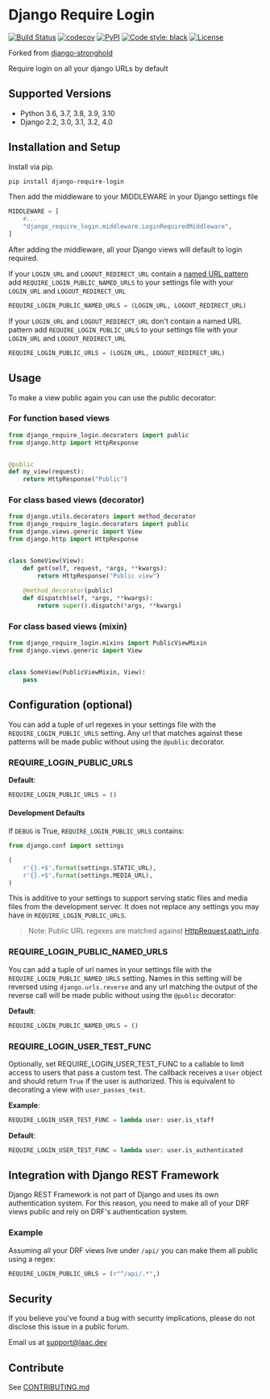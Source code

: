 # Django Require Login

[![Build Status](https://travis-ci.org/laactech/django-require-login.svg?branch=master)](https://travis-ci.org/laactech/django-require-login)
[![codecov](https://codecov.io/gh/laactech/django-require-login/branch/master/graph/badge.svg)](https://codecov.io/gh/laactech/django-require-login)
[![PyPI](https://img.shields.io/pypi/v/django-require-login)](https://pypi.org/project/django-require-login/)
[![Code style: black](https://img.shields.io/badge/code%20style-black-000000.svg)](https://github.com/python/black)
[![License](https://img.shields.io/badge/License-BSD%203--Clause-blue.svg)](https://github.com/laactech/django-require-login/blob/master/LICENSE.md)

Forked from [django-stronghold](https://github.com/mgrouchy/django-stronghold)

Require login on all your django URLs by default

## Supported Versions

* Python 3.6, 3.7, 3.8, 3.9, 3.10
* Django 2.2, 3.0, 3.1, 3.2, 4.0

## Installation and Setup

Install via pip.

```sh
pip install django-require-login
```

Then add the middleware to your MIDDLEWARE in your Django settings file

```python
MIDDLEWARE = [
    #...
    "django_require_login.middleware.LoginRequiredMiddleware",
]

```

After adding the middleware, all your Django views will default to login required.

If your `LOGIN_URL` and `LOGOUT_REDIRECT_URL` contain a
[named URL pattern](https://docs.djangoproject.com/en/2.2/topics/http/urls/#naming-url-patterns)
add `REQUIRE_LOGIN_PUBLIC_NAMED_URLS` to your settings file with your `LOGIN_URL` and
`LOGOUT_REDIRECT_URL`

```python
REQUIRE_LOGIN_PUBLIC_NAMED_URLS = (LOGIN_URL, LOGOUT_REDIRECT_URL)
```

If your `LOGIN_URL` and `LOGOUT_REDIRECT_URL` don't contain a named URL pattern add 
`REQUIRE_LOGIN_PUBLIC_URLS` to your settings file with your `LOGIN_URL` and
`LOGOUT_REDIRECT_URL`

```python
REQUIRE_LOGIN_PUBLIC_URLS = (LOGIN_URL, LOGOUT_REDIRECT_URL)
```

## Usage

To make a view public again you can use the public decorator:

### For function based views
```python
from django_require_login.decorators import public
from django.http import HttpResponse


@public
def my_view(request):
    return HttpResponse("Public")

```

### For class based views (decorator)

```python
from django.utils.decorators import method_decorator
from django_require_login.decorators import public
from django.views.generic import View
from django.http import HttpResponse


class SomeView(View):
    def get(self, request, *args, **kwargs):
        return HttpResponse("Public view")
    
    @method_decorator(public)
    def dispatch(self, *args, **kwargs):
        return super().dispatch(*args, **kwargs)
```

### For class based views (mixin)

```python
from django_require_login.mixins import PublicViewMixin
from django.views.generic import View


class SomeView(PublicViewMixin, View):
	pass
```

## Configuration (optional)

You can add a tuple of url regexes in your settings file with the
`REQUIRE_LOGIN_PUBLIC_URLS` setting. Any url that matches against these patterns
 will be made public without using the `@public` decorator.


### REQUIRE_LOGIN_PUBLIC_URLS

**Default**:
```python
REQUIRE_LOGIN_PUBLIC_URLS = ()
```

#### Development Defaults
If `DEBUG` is True, `REQUIRE_LOGIN_PUBLIC_URLS` contains:
```python
from django.conf import settings

(
    r'{}.+$'.format(settings.STATIC_URL),
    r'{}.+$'.format(settings.MEDIA_URL),
)

```
This is additive to your settings to support serving static files and media files from
the development server. It does not replace any settings you may have in
`REQUIRE_LOGIN_PUBLIC_URLS`.

> Note: Public URL regexes are matched against 
>[HttpRequest.path_info](https://docs.djangoproject.com/en/dev/ref/request-response/#django.http.HttpRequest.path_info).

### REQUIRE_LOGIN_PUBLIC_NAMED_URLS
You can add a tuple of url names in your settings file with the
`REQUIRE_LOGIN_PUBLIC_NAMED_URLS` setting. Names in this setting will be reversed using
`django.urls.reverse` and any url matching the output of the reverse
call will be made public without using the `@public` decorator:

**Default**:
```python
REQUIRE_LOGIN_PUBLIC_NAMED_URLS = ()
```

### REQUIRE_LOGIN_USER_TEST_FUNC
Optionally, set REQUIRE_LOGIN_USER_TEST_FUNC to a callable to limit access to users
that pass a custom test. The callback receives a `User` object and should
return `True` if the user is authorized. This is equivalent to decorating a
view with `user_passes_test`.

**Example**:

```python
REQUIRE_LOGIN_USER_TEST_FUNC = lambda user: user.is_staff
```

**Default**:

```python
REQUIRE_LOGIN_USER_TEST_FUNC = lambda user: user.is_authenticated
```

## Integration with Django REST Framework

Django REST Framework is not part of Django and uses its own authentication system.
For this reason, you need to make all of your DRF views public and rely on DRF's
authentication system.

### Example

Assuming all your DRF views live under `/api/` you can make them all public using a regex:

```python
REQUIRE_LOGIN_PUBLIC_URLS = (r"^/api/.*",)
```

## Security

If you believe you've found a bug with security implications, please do not disclose this
issue in a public forum.

Email us at [support@laac.dev](mailto:support@laac.dev)

## Contribute

See [CONTRIBUTING.md](https://github.com/laactech/django-require-login/blob/master/CONTRIBUTING.md)

